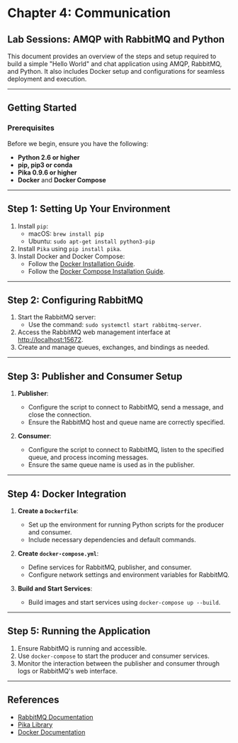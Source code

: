 # Chapter 4: Communication

## Lab Sessions: AMQP with RabbitMQ and Python

This document provides an overview of the steps and setup required to build a simple "Hello World" and chat application using AMQP, RabbitMQ, and Python. It also includes Docker setup and configurations for seamless deployment and execution.

---

## **Getting Started**

### **Prerequisites**

Before we begin, ensure you have the following:
- **Python 2.6 or higher**
- **pip, pip3 or conda**  
- **Pika 0.9.6 or higher**
- **Docker** and **Docker Compose**

---

## **Step 1: Setting Up Your Environment**

1. Install `pip`:
   - macOS: `brew install pip`
   - Ubuntu: `sudo apt-get install python3-pip`
2. Install `Pika` using `pip install pika`.
3. Install Docker and Docker Compose:
   - Follow the [Docker Installation Guide](https://docs.docker.com/get-docker/).
   - Follow the [Docker Compose Installation Guide](https://docs.docker.com/compose/install/).

---

## **Step 2: Configuring RabbitMQ**

1. Start the RabbitMQ server:
   - Use the command: `sudo systemctl start rabbitmq-server`.
2. Access the RabbitMQ web management interface at [http://localhost:15672](http://localhost:15672).
3. Create and manage queues, exchanges, and bindings as needed.

---

## **Step 3: Publisher and Consumer Setup**

1. **Publisher**:
   - Configure the script to connect to RabbitMQ, send a message, and close the connection.
   - Ensure the RabbitMQ host and queue name are correctly specified.

2. **Consumer**:
   - Configure the script to connect to RabbitMQ, listen to the specified queue, and process incoming messages.
   - Ensure the same queue name is used as in the publisher.

---

## **Step 4: Docker Integration**

1. **Create a `Dockerfile`**:
   - Set up the environment for running Python scripts for the producer and consumer.
   - Include necessary dependencies and default commands.

2. **Create `docker-compose.yml`**:
   - Define services for RabbitMQ, publisher, and consumer.
   - Configure network settings and environment variables for RabbitMQ.

3. **Build and Start Services**:
   - Build images and start services using `docker-compose up --build`.

---

## **Step 5: Running the Application**

1. Ensure RabbitMQ is running and accessible.
2. Use `docker-compose` to start the producer and consumer services.
3. Monitor the interaction between the publisher and consumer through logs or RabbitMQ's web interface.

---

## **References**

- [RabbitMQ Documentation](https://www.rabbitmq.com/documentation.html)
- [Pika Library](https://pika.readthedocs.io/en/stable/)
- [Docker Documentation](https://docs.docker.com/)
